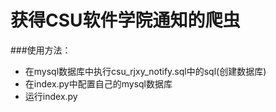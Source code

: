获得CSU软件学院通知的爬虫
===

###使用方法：

* 在mysql数据库中执行csu_rjxy_notify.sql中的sql(创建数据库)
* 在index.py中配置自己的mysql数据库
* 运行index.py
